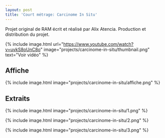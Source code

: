 ```yaml
---
layout: post
title: 'Court métrage: Carcinome In Situ'
---
```


Projet original de RAM écrit et réalisé par Alix Atencia. Production et distribution du projet.

{% include image.html url="https://www.youtube.com/watch?v=uvkS8oUnC8o" image="projects/carcinome-in-situ/thumbnail.png" text="Voir vidéo" %}


## Affiche

{% include image.html image="projects/carcinome-in-situ/affiche.png" %}

## Extraits

{% include image.html image="projects/carcinome-in-situ/1.png" %}

{% include image.html image="projects/carcinome-in-situ/2.png" %}

{% include image.html image="projects/carcinome-in-situ/3.png" %}
